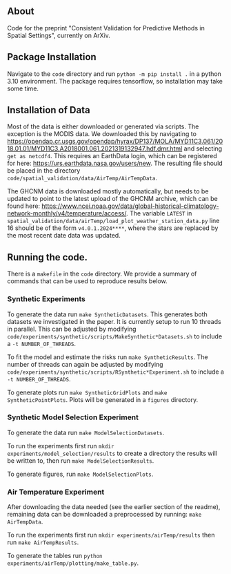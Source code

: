 ## About
Code for the preprint "Consistent Validation for Predictive Methods in Spatial Settings", currently on ArXiv.

## Package Installation
Navigate to the `code` directory and run `python -m pip install .` in a python 3.10 environment. The package requires tensorflow, so installation may take some time.

## Installation of Data
Most of the data is either downloaded or generated via scripts. The exception is the MODIS data. We downloaded this by navigating to 
https://opendap.cr.usgs.gov/opendap/hyrax/DP137/MOLA/MYD11C3.061/2018.01.01/MYD11C3.A2018001.061.2021319132947.hdf.dmr.html and selecting `get as netcdf4`. This requires an EarthData login, which can be registered for here: https://urs.earthdata.nasa.gov/users/new. The resulting file should be placed in the directory `code/spatial_validation/data/AirTemp/AirTempData`.

The GHCNM data is downloaded mostly automatically, but needs to be updated to point to the latest upload of the GHCNM archive, which can be found here: https://www.ncei.noaa.gov/data/global-historical-climatology-network-monthly/v4/temperature/access/. The variable `LATEST` in `spatial_validation/data/airTemp/load_plot_weather_station_data.py` line 16 should be of the form `v4.0.1.2024****`, where the stars are replaced by the most recent date data was updated.


## Running the code.
There is a `makefile` in the `code` directory. We provide a summary of commands that can be used to reproduce results below.

### Synthetic Experiments 

To generate the data run `make SyntheticDatasets`. This generates both datasets we investigated in the paper. It is currently setup to run 10 threads in parallel. This can be adjusted by modifying `code/experiments/synthetic/scripts/MakeSynthetic*Datasets.sh` to include a `-t NUMBER_OF_THREADS`.

To fit the model and estimate the risks run `make SyntheticResults`. The number of threads can again be adjusted by modifying `code/experiments/synthetic/scripts/RSynthetic*Experiment.sh` to include a `-t NUMBER_OF_THREADS`.

To generate plots run `make SyntheticGridPlots` and `make SyntheticPointPlots`. Plots will be generated in a `figures` directory.

### Synthetic Model Selection Experiment

To generate the data run `make ModelSelectionDatasets`.

To run the experiments first run `mkdir experiments/model_selection/results` to create a directory the results will be written to, then run `make ModelSelectionResults`.

To generate figures, run `make ModelSelectionPlots`.

### Air Temperature Experiment
After downloading the data needed (see the earlier section of the readme), remaining data can be downloaded a preprocessed by running: `make AirTempData`.

To run the experiments first run `mkdir experiments/airTemp/results` then run `make AirTempResults`.

To generate the tables run `python experiments/airTemp/plotting/make_table.py`.

